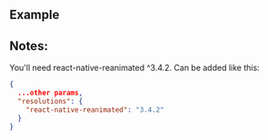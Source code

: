 ## Example

## Notes:

You'll need react-native-reanimated ^3.4.2. Can be added like this:

```json
{
  ...other params,
  "resolutions": {
    "react-native-reanimated": "3.4.2"
  }
}
```
